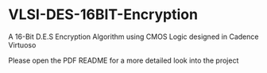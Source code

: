 # VLSI-DES-16BIT-Encryption
A 16-Bit D.E.S Encryption Algorithm using CMOS Logic designed in Cadence Virtuoso

Please open the PDF README for a more detailed look into the project 
